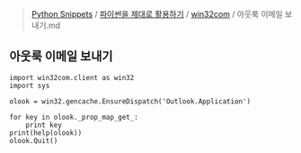 > [Python Snippets](../../README.md) / [파이썬을 제대로 활용하기](../README.md) / [win32com](README.md) /  아웃룩 이메일 보내기.md
##  아웃룩 이메일 보내기
```
import win32com.client as win32
import sys

olook = win32.gencache.EnsureDispatch('Outlook.Application')

for key in olook._prop_map_get_:
    print key
print(help(olook))
olook.Quit()
```